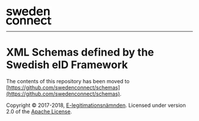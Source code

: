 ![Logo](https://github.com/swedenconnect/schemas/blob/master/docs/img/sweden-connect.png)

------

# XML Schemas defined by the Swedish eID Framework

The contents of this repository has been moved to [https://github.com/swedenconnect/schemas](https://github.com/swedenconnect/schemas).

Copyright &copy; 2017-2018, [E-legitimationsnämnden](http://www.elegnamnden.se). Licensed under version 2.0 of the [Apache License](http://www.apache.org/licenses/LICENSE-2.0).
